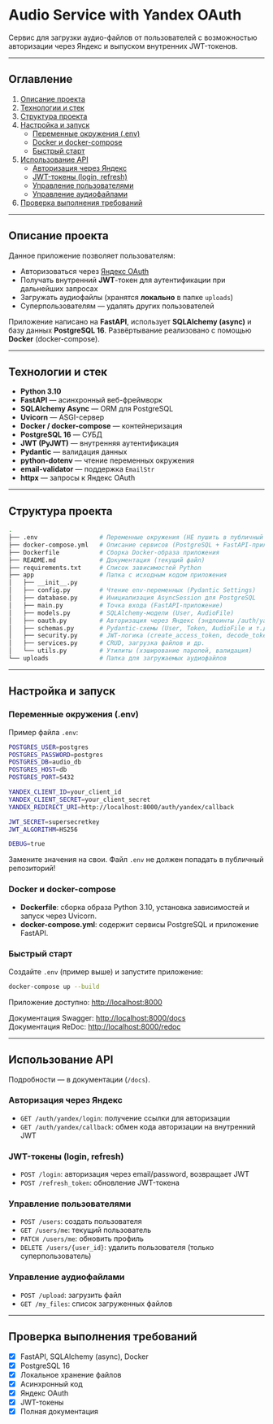 # Audio Service with Yandex OAuth

Сервис для загрузки аудио-файлов от пользователей с возможностью авторизации через Яндекс и выпуском внутренних JWT-токенов.

---

## Оглавление

1. [Описание проекта](#описание-проекта)  
2. [Технологии и стек](#технологии-и-стек)  
3. [Структура проекта](#структура-проекта)  
4. [Настройка и запуск](#настройка-и-запуск)  
   - [Переменные окружения (.env)](#переменные-окружения-env)  
   - [Docker и docker-compose](#docker-и-docker-compose)  
   - [Быстрый старт](#быстрый-старт)  
5. [Использование API](#использование-api)  
   - [Авторизация через Яндекс](#авторизация-через-яндекс)  
   - [JWT-токены (login, refresh)](#jwt-токены-login-refresh)  
   - [Управление пользователями](#управление-пользователями)  
   - [Управление аудиофайлами](#управление-аудиофайлами)  
6. [Проверка выполнения требований](#проверка-выполнения-требований)

---

## Описание проекта

Данное приложение позволяет пользователям:

- Авторизоваться через [Яндекс OAuth](https://oauth.yandex.ru/)  
- Получать внутренний **JWT**-токен для аутентификации при дальнейших запросах  
- Загружать аудиофайлы (хранятся **локально** в папке `uploads`)  
- Суперпользователям — удалять других пользователей  

Приложение написано на **FastAPI**, использует **SQLAlchemy (async)** и базу данных **PostgreSQL 16**. Развёртывание реализовано с помощью **Docker** (docker-compose).

---

## Технологии и стек

- **Python 3.10**  
- **FastAPI** — асинхронный веб-фреймворк  
- **SQLAlchemy Async** — ORM для PostgreSQL  
- **Uvicorn** — ASGI-сервер  
- **Docker / docker-compose** — контейнеризация  
- **PostgreSQL 16** — СУБД  
- **JWT (PyJWT)** — внутренняя аутентификация  
- **Pydantic** — валидация данных  
- **python-dotenv** — чтение переменных окружения  
- **email-validator** — поддержка `EmailStr`  
- **httpx** — запросы к Яндекс OAuth

---

## Структура проекта

```bash
.
├── .env                 # Переменные окружения (НЕ пушить в публичный репозиторий!)
├── docker-compose.yml   # Описание сервисов (PostgreSQL + FastAPI-приложение)
├── Dockerfile           # Сборка Docker-образа приложения
├── README.md            # Документация (текущий файл)
├── requirements.txt     # Список зависимостей Python
├── app                  # Папка с исходным кодом приложения
│   ├── __init__.py
│   ├── config.py        # Чтение env-переменных (Pydantic Settings)
│   ├── database.py      # Инициализация AsyncSession для PostgreSQL
│   ├── main.py          # Точка входа (FastAPI-приложение)
│   ├── models.py        # SQLAlchemy-модели (User, AudioFile)
│   ├── oauth.py         # Авторизация через Яндекс (эндпоинты /auth/yandex/*)
│   ├── schemas.py       # Pydantic-схемы (User, Token, AudioFile и т.д.)
│   ├── security.py      # JWT-логика (create_access_token, decode_token)
│   ├── services.py      # CRUD, загрузка файлов и др.
│   └── utils.py         # Утилиты (хэширование паролей, валидация)
└── uploads              # Папка для загружаемых аудиофайлов
```

---

## Настройка и запуск

### Переменные окружения (.env)

Пример файла `.env`:

```bash
POSTGRES_USER=postgres
POSTGRES_PASSWORD=postgres
POSTGRES_DB=audio_db
POSTGRES_HOST=db
POSTGRES_PORT=5432

YANDEX_CLIENT_ID=your_client_id
YANDEX_CLIENT_SECRET=your_client_secret
YANDEX_REDIRECT_URI=http://localhost:8000/auth/yandex/callback

JWT_SECRET=supersecretkey
JWT_ALGORITHM=HS256

DEBUG=true
```

Замените значения на свои. Файл `.env` не должен попадать в публичный репозиторий!

### Docker и docker-compose

- **Dockerfile**: сборка образа Python 3.10, установка зависимостей и запуск через Uvicorn.
- **docker-compose.yml**: содержит сервисы PostgreSQL и приложение FastAPI.

### Быстрый старт


Создайте `.env` (пример выше) и запустите приложение:

```bash
docker-compose up --build
```

Приложение доступно: [http://localhost:8000](http://localhost:8000)

Документация Swagger: [http://localhost:8000/docs](http://localhost:8000/docs)  
Документация ReDoc: [http://localhost:8000/redoc](http://localhost:8000/redoc)

---

## Использование API

Подробности — в документации (`/docs`).

### Авторизация через Яндекс

- `GET /auth/yandex/login`: получение ссылки для авторизации
- `GET /auth/yandex/callback`: обмен кода авторизации на внутренний JWT

### JWT-токены (login, refresh)

- `POST /login`: авторизация через email/password, возвращает JWT
- `POST /refresh_token`: обновление JWT-токена

### Управление пользователями

- `POST /users`: создать пользователя
- `GET /users/me`: текущий пользователь
- `PATCH /users/me`: обновить профиль
- `DELETE /users/{user_id}`: удалить пользователя (только суперпользователь)

### Управление аудиофайлами

- `POST /upload`: загрузить файл
- `GET /my_files`: список загруженных файлов

---

## Проверка выполнения требований

- [x] FastAPI, SQLAlchemy (async), Docker
- [x] PostgreSQL 16
- [x] Локальное хранение файлов
- [x] Асинхронный код
- [x] Яндекс OAuth
- [x] JWT-токены
- [x] Полная документация
